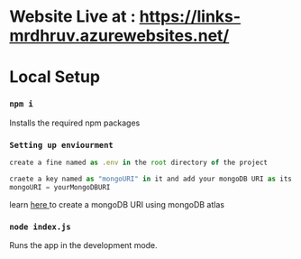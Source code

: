 # Website Live at : https://links-mrdhruv.azurewebsites.net/

# Local Setup
### `npm i`
Installs the required npm packages

### `Setting up enviourment`

```js
create a fine named as .env in the root directory of the project

craete a key named as "mongoURI" in it and add your mongoDB URI as its value like this ⬇️.
mongoURI = yourMongoDBURI
```

learn <a href="https://www.mongodb.com/docs/atlas/getting-started/">here </a> to create a mongoDB URI using mongoDB atlas 


### `node index.js`
Runs the app in the development mode.


